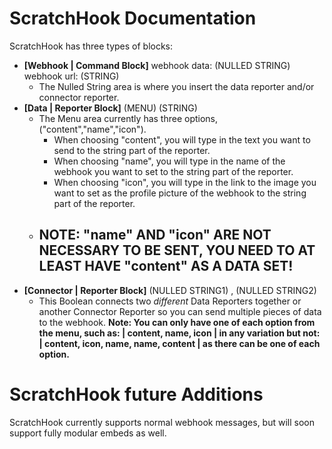 # ScratchHook Documentation
ScratchHook has three types of blocks:
 - **[Webhook | Command Block]** webhook data: (NULLED STRING) webhook url: (STRING)
    - The Nulled String area is where you insert the data reporter and/or connector reporter.
 - **[Data | Reporter Block]** (MENU) (STRING)
    - The Menu area currently has three options, ("content","name","icon").
        - When choosing "content", you will type in the text you want to send to the string part of the reporter.
        - When choosing "name", you will type in the name of the webhook you want to set to the string part of the reporter.
        - When choosing "icon", you will type in the link to the image you want to set as the profile picture of the webhook to the string part of the reporter.
    - ## **NOTE: "name" AND "icon" ARE NOT NECESSARY TO BE SENT, YOU NEED TO AT LEAST HAVE "content" AS A DATA SET!**
 - **[Connector | Reporter Block]** (NULLED STRING1) , (NULLED STRING2)
    - This Boolean connects two *different* Data Reporters together or another Connector Reporter so you can send multiple pieces of data to the webhook. **Note: You can only have one of each option from the menu, such as: | content, name, icon | in any variation but not: | content, icon, name, name, content | as there can be one of each option.**


# ScratchHook future Additions
ScratchHook currently supports normal webhook messages, but will soon support fully modular embeds as well.